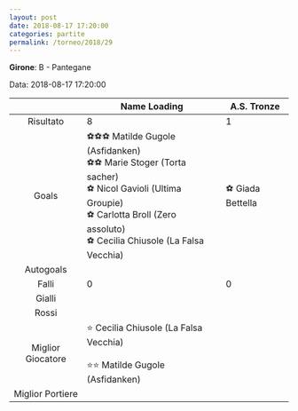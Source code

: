 ```yaml
---
layout: post
date: 2018-08-17 17:20:00
categories: partite
permalink: /torneo/2018/29
---
```

**Girone**: B - Pantegane

Data: 2018-08-17 17:20:00

| | Name Loading | A.S. Tronze |
|:-----:|-----|-----|
Risultato|8|1
Goals|⚽⚽⚽ Matilde Gugole (Asfidanken)<br/>⚽⚽ Marie Stoger (Torta sacher)<br/>⚽ Nicol Gavioli (Ultima Groupie)<br/>⚽ Carlotta Broll (Zero assoluto)<br/>⚽ Cecilia Chiusole (La Falsa Vecchia)|⚽ Giada Bettella<br/>
Autogoals||
Falli|0|0
Gialli||
Rossi||
Miglior Giocatore|⭐ Cecilia Chiusole (La Falsa Vecchia)<br/><br/>⭐⭐ Matilde Gugole (Asfidanken)<br/>|
Miglior Portiere||